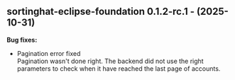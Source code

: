 ## sortinghat-eclipse-foundation 0.1.2-rc.1 - (2025-10-31)

**Bug fixes:**

 * Pagination error fixed\
   Pagination wasn't done right. The backend did not use the right
   parameters to check when it have reached the last page of accounts.

